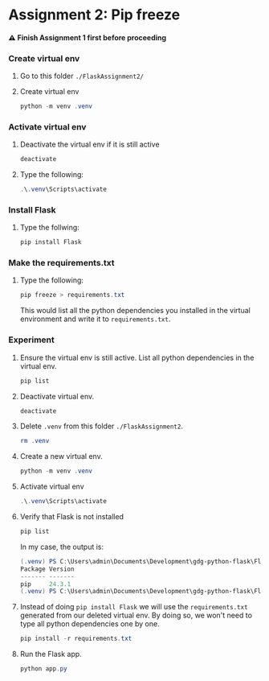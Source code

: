 # Assignment 2: Pip freeze

#### ⚠️ Finish Assignment 1 first before proceeding

### Create virtual env

1. Go to this folder `./FlaskAssignment2/`
2. Create virtual env

    ```powershell
    python -m venv .venv
    ```

### Activate virtual env

1. Deactivate the virtual env if it is still active

    ```powershell
    deactivate
    ```

2. Type the following:

    ```powershell
    .\.venv\Scripts\activate
    ```

### Install Flask 

1. Type the follwing:

    ```powershell
    pip install Flask
    ```

### Make the requirements.txt

1. Type the following:

    ```powershell
    pip freeze > requirements.txt
    ```

    This would list all the python dependencies you installed in the virtual environment and write it to `requirements.txt`.

### Experiment

1. Ensure the virtual env is still active. List all python dependencies in the virtual env.

    ```powershell
    pip list
    ```
2. Deactivate virtual env.

    ```powershell
    deactivate
    ```

3. Delete `.venv` from this folder `./FlaskAssignment2`.

    ```powershell
    rm .venv
    ```

4. Create a new virtual env.

    ```powershell
    python -m venv .venv
    ```

5. Activate virtual env

    ```powershell
    .\.venv\Scripts\activate
    ```

6. Verify that Flask is not installed

    ```powershell
    pip list
    ```

    In my case, the output is:

    ```powershell
    (.venv) PS C:\Users\admin\Documents\Development\gdg-python-flask\FlaskAssignment2> pip list
    Package Version
    ------- -------
    pip     24.3.1
    (.venv) PS C:\Users\admin\Documents\Development\gdg-python-flask\FlaskAssignment2>
    ```

7. Instead of doing `pip install Flask` we will use the `requirements.txt` generated from our deleted virtual env. By doing so, we won't need to type all python dependencies one by one.

    ```powershell
    pip install -r requirements.txt
    ```

8. Run the Flask app.

    ```powershell
    python app.py
    ```